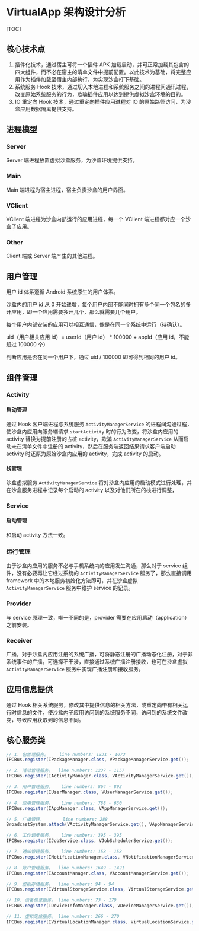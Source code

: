 # VirtualApp 架构设计分析

[TOC]

## 核心技术点

1. 插件化技术，通过宿主可将一个插件 APK 加载启动，并可正常加载其包含的四大组件，而不必在宿主的清单文件中提前配置。以此技术为基础，将完整应用作为插件加载至宿主内部执行，为实现沙盒打下基础。
2. 系统服务 Hook 技术，通过切入本地进程和系统服务之间的进程间通讯过程，改变原始系统服务的行为，欺骗插件应用以达到提供虚拟沙盒环境的目的。
3. IO 重定向 Hook 技术，通过重定向插件应用进程对 IO 的原始路径访问，为沙盒应用数据隔离提供支持。

## 进程模型

### Server

Server 端进程放置虚拟沙盒服务，为沙盒环境提供支持。

### Main

Main 端进程为宿主进程，宿主负责沙盒的用户界面。

### VClient

VClient 端进程为沙盒内部运行的应用进程，每一个 VClient 端进程都对应一个沙盒子应用。

### Other

Client 端或 Server 端产生的其他进程。

## 用户管理

用户 id 体系遵循 Android 系统原生的用户体系。

沙盒内的用户 id 从 0 开始递增，每个用户内部不能同时拥有多个同一个包名的多开应用，即一个应用需要多开几个，那么就需要几个用户。

每个用户内部安装的应用可以相互通信，像是在同一个系统中运行（待确认）。

uid（用户相关应用 id）= userId（用户 id） * 100000 + appId（应用 id，不能超过 100000 个）

判断应用是否在同一个用户下，通过 uid / 100000 即可得到相同的用户 id。

##  组件管理

### Activity

#### 启动管理

通过 Hook 客户端进程与系统服务 `ActivityManagerService` 的进程间沟通过程，使沙盒内应用向服务端请求 `startActivity` 时的行为改变，将沙盒内应用的 activity 替换为提前注册的占桩 activity，欺骗 `ActivityManagerService` 从而启动未在清单文件中注册的 activity，然后在服务端返回结果请求客户端启动 activity 时还原为原始沙盒内应用的 activity，完成 activity 的启动。

#### 栈管理

沙盒虚拟服务 `ActivityManagerService` 将对沙盒内应用的启动模式进行处理，并在沙盒服务进程中记录每个启动的 activity 以及对他们所在的栈进行调整，

### Service

#### 启动管理

和启动 activity 方法一致。

### 运行管理

由于沙盒内应用的服务不必与手机系统内的应用发生沟通，那么对于 service 组件，没有必要再让它经过系统的 `ActivityManagerService` 服务了，那么直接调用 framework 中的本地服务初始化方法即可，并在沙盒虚拟 `ActivityManagerService` 服务中维护 service 的记录。

### Provider

与 service 原理一致，唯一不同的是，provider 需要在应用启动（application）之前安装。

### Receiver

广播，对于沙盒内应用注册的系统广播，可将静态注册的广播动态化注册，对于非系统事件的广播，可选择不干涉，直接通过系统广播注册接收，也可在沙盒虚拟 `ActivityManagerService` 服务中实现广播注册和接收服务。

## 应用信息提供

通过 Hook 相关系统服务，修改其中提供信息的相关方法，或重定向带有相关运行时信息的文件，使沙盒内子应用访问到的系统服务不同，访问到的系统文件改变，导致应用获取到的信息不同。

## 核心服务类

```java
// 1. 包管理服务。    line numbers: 1231 - 1073
IPCBus.register(IPackageManager.class, VPackageManagerService.get());

// 2. 活动管理服务。  line numbers: 1237 - 1157
IPCBus.register(IActivityManager.class, VActivityManagerService.get());

// 3. 用户管理服务。   line numbers: 864 - 892
IPCBus.register(IUserManager.class, VUserManagerService.get());

// 4. 应用管理服务。   line numbers: 788 - 630
IPCBus.register(IAppManager.class, VAppManagerService.get());

// 5. 广播管理。       line numbers: 288
BroadcastSystem.attach(VActivityManagerService.get(), VAppManagerService.get());

// 6. 工作调度服务。   line numbers: 395 - 395
IPCBus.register(IJobService.class, VJobSchedulerService.get());

// 7. 通知管理服务。   line numbers: 158 - 158
IPCBus.register(INotificationManager.class, VNotificationManagerService.get());

// 8. 账户管理服务。  line numbers: 1649 - 1421
IPCBus.register(IAccountManager.class, VAccountManagerService.get());

// 9. 虚拟存储服务。  line numbers: 94 - 94
IPCBus.register(IVirtualStorageService.class, VirtualStorageService.get());

// 10. 设备信息服务。 line numbers: 73 - 179
IPCBus.register(IDeviceInfoManager.class, VDeviceManagerService.get());

// 11. 虚拟定位服务。 line numbers: 266 - 270
IPCBus.register(IVirtualLocationManager.class, VirtualLocationService.get());
```